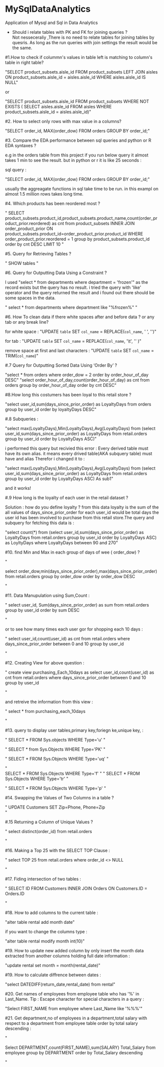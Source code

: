 # MySqlDataAnalytics
Application of Mysql and Sql in Data Analytics

- Should i relate tables with PK and FK for joining queries ?  
Not nesseceraliy ,There is no need to relate tables for joining tables by quesris. As long as the run queries with join settings the result would be the same. 


#1.How to check if colummn's values in table left is matching to column's table in right table? 

"SELECT product_subsets.aisle_id
FROM product_subsets
    LEFT JOIN aisles ON product_subsets.aisle_id = aisles.aisle_id
WHERE aisles.aisle_id IS NULL"

or 

"SELECT product_subsets.aisle_id
FROM product_subsets
WHERE NOT EXISTS (
SELECT aisles.aisle_id FROM aisles WHERE product_subsets.aisle_id = aisles.aisle_id)"

#2. How to select only rows with max value in a columns? 

"SELECT order_id, MAX(order_dow)
FROM orders
GROUP BY order_id;"


#3. Compare the EDA performance between sql queries and python or R EDA syntaxes ? 

e.g in the orders table from this project if you run below query it almost takes 1 min to see the result. but in python or r it is like 25 seconds : 

sql query : 

"SELECT order_id, MAX(order_dow)
FROM orders
GROUP BY order_id;"

usually the aggreagate functions in sql take time to be run. in this exampl on almost 1.5 million rows takes long time. 


#4. Which products has been reordered most ? 

"
SELECT product_subsets.product_id,product_subsets.product_name,count(order_product_prior.reordered) as cnt from product_subsets 
INNER JOIN 
order_product_prior 
ON 
product_subsets.product_id=order_product_prior.product_id WHERE order_product_prior.reordered = 1 group by product_subsets.product_id 
order by cnt DESC LIMIT 10
"


#5. Query for Retrieving Tables ?

" SHOW tables "

#6. Query for Outputting Data Using a Constraint ?

I used "select * from departments where department = 'frozen'" as the record exists but the query has no result. i tried the query with 'like' operator and the query returned the result and i found out there should be some spaces in the data. 

" select * from departments where department like "%frozen%" "


#6. How To clean data if there white spaces after and before data ? or any tab or any break line? 

 for white space : "UPDATE `table` SET `col_name` = REPLACE(`col_name`, ' ', '')"
 
 for tab : "UPDATE `table` SET `col_name` = REPLACE(`col_name`, '\t', '' )"
 
 remove space at first and last characters : "UPDATE `table` SET `col_name` = TRIM(`col_name`)"
 
 
 
#.7 Query for Outputting Sorted Data Using ‘Order By’ ?

"select * from orders where order_dow = 2 order by order_hour_of_day DESC"
"select order_hour_of_day,count(order_hour_of_day) as cnt from orders group by order_hour_of_day order by cnt DESC"


#8.How long this costumers has been loyal to this retail store ? 

"select user_id,sum(days_since_prior_order) as LoyaltyDays from orders group by user_id order by loyaltyDays DESC"


#.8 Subqueries : 

"select max(LoyaltyDays),Min(LoyaltyDays),Avg(LoyaltyDays)
from
(select user_id,sum(days_since_prior_order) as LoyaltyDays 
from retail.orders 
group by user_id 
order by LoyaltyDays ASC)"

i performed this query but recivied this error : Every derived table must have its own alias. 
it means every drived table(AKA subquery table) must have and alias Therefor i changed it to :

"select max(LoyaltyDays),Min(LoyaltyDays),Avg(LoyaltyDays)
from
(select user_id,sum(days_since_prior_order) as LoyaltyDays 
from retail.orders 
group by user_id 
order by LoyaltyDays ASC) As sub1" 

and it works!

#.9 How long is the loyalty of each user in the retail dataset ? 

Solution : how do you define loyalty ? from this data loyalty is the sum of the all values of days_since_prior_order for each user_id would be total days the user id has been involved to purchase from this retail store.The query and subquery for fetching this data is : 

"select count(*)
from
(select user_id,sum(days_since_prior_order) as LoyaltyDays 
from retail.orders 
group by user_id 
order by LoyaltyDays ASC) as LoyltyDays
where LoyaltyDays  between 90 and 270"




#10. find Min and Max in each group of days of wee ( order_dow) ?

"


select order_dow,min(days_since_prior_order),max(days_since_prior_order)
from retail.orders 
group by order_dow 
order by order_dow DESC

"

#11. Data Manupulation using Sum,Count : 

"
select user_id, Sum(days_since_prior_order) as sum 
from retail.orders group by user_id order by sum DESC

"
 
 or to see how many times each user gor for shopping each 10 days : 



"
select user_id,count(user_id) as cnt
from retail.orders where days_since_prior_order between 0 and 10 group by user_id


"

#12. Creating View for above question  : 

"
create view purchasing_Each_10days as 
select user_id,count(user_id) as cnt
from retail.orders 
where 
days_since_prior_order between 0 and 10 
group by user_id

"

and retreive the information from this view : 

"
select * from purchasing_each_10days 

"




#13. query to display user tables,primary key,foriegn ke,unique key, : 


"
SELECT * FROM Sys.objects WHERE Type='u'
"

"
SELECT * from Sys.Objects WHERE Type='PK'
"


"
SELECT * FROM Sys.Objects WHERE Type='uq'
"
    
"    
SELECT * FROM Sys.Objects WHERE Type='f'
"
"
SELECT * FROM Sys.Objects WHERE Type='tr'
"

"
SELECT * FROM Sys.Objects WHERE Type='p'
"


#14. Swapping the Values of Two Columns in a table ?

"
UPDATE Customers SET Zip=Phone, Phone=Zip   
"

#.15 Returning a Column of Unique Values ?

"
select distinct(order_id) from retail.orders 

"



#16. Making a Top 25 with the SELECT TOP Clause : 

" 
select TOP 25 from retail.orders where order_id <> NULL

" 



#17. Fiding intersection of two tables : 

"
SELECT ID FROM Customers INNER
JOIN Orders ON Customers.ID = Orders.ID

"


#18. How to add columns to the current table :

"alter table rental add month date"

if you want to change the columns type : 

"alter table rental modify month int(10)"

#19. How to update new added column by only insert the month data extracted from another columns holding full date information :

"update rental set month = month(rental_date)"


#19. How to calculate diffrence between dates : 

"select DATEDIFF(return_date,rental_date) from rental"


#20. Get names of employees from employee table who has '%' in Last_Name. Tip : Escape character for special characters in a query : 


"Select FIRST_NAME from employee where Last_Name like '%\%%'"


#21. Get department,no of employees in a department,total salary with respect to a department from employee table order by total salary descending :

"

Select DEPARTMENT,count(FIRST_NAME),sum(SALARY) Total_Salary from employee group by DEPARTMENT order by Total_Salary descending

"
